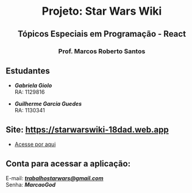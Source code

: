 <h1 align="center">Projeto: Star Wars Wiki</h1>
<h2 align="center">Tópicos Especiais em Programação - React</h2>
<h3 align="center">Prof. Marcos Roberto Santos</h3>

## Estudantes
- ***Gabriela Giolo***  
RA: 1129816
  
- ***Guilherme Garcia Guedes***  
RA: 1130341

## Site: https://starwarswiki-18dad.web.app
- [Acesse por aqui](https://starwarswiki-18dad.web.app/menu)
  
## Conta para acessar a aplicação:  
E-mail: ***trabalhostarwars@gmail.com***  
Senha: ***MarcaoGod***
